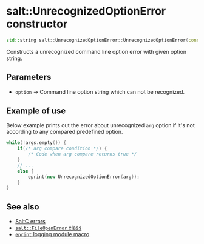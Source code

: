 # salt::UnrecognizedOptionError constructor
```cpp
std::string salt::UnrecognizedOptionError::UnrecognizedOptionError(const string& option);
```
Constructs a unrecognized command line option error with given option string.

## Parameters
+ `option` -> Command line option string which can not be recognized.

## Example of use
Below example prints out the error about unrecognized `arg` option if it's not according to any compared predefined option.
```cpp
while(!args.empty()) {
    if(/* arg compare condition */) {
        /* Code when arg compare returns true */
    }
    // ...
    else {
        eprint(new UnrecognizedOptionError(arg));
    }
}
```

## See also
+ [SaltC errors](../README.md)
+ [`salt::FileOpenError` class](README.md)
+ [`eprint` logging module macro](<eprint-link-placeholder>)